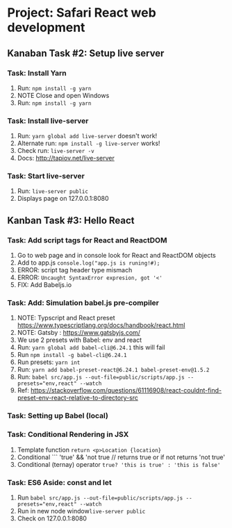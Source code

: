 # Project: Safari React web development

## Kanaban Task #2: Setup live server

### Task: Install Yarn

1. Run: ```npm install -g yarn```
2. NOTE Close and open Windows
3. Run: ```npm install -g yarn```

### Task: Install live-server

1. Run: ```yarn global add live-server``` doesn't work!
2. Alternate run: ```npm install -g live-server``` works!
3. Check run: ```live-server -v```
4. Docs: <http://tapiov.net/live-server>

### Task: Start live-server

1. Run: ```live-server public```
2. Displays page on 127.0.0.1:8080

## Kanban Task #3: Hello React

### Task: Add script tags for React and ReactDOM

1. Go to web page and in console look for React and ReactDOM objects
2. Add to app.js ```console.log("app.js is runing!#);```
3. ERROR: script  tag header type mismach
4. ERROR: ```Uncaught SyntaxError expresion, got '<'```
5. FIX: Add Babeljs.io

### Task: Add: Simulation babel.js pre-compiler

1. NOTE: Typscript and React preset <https://www.typescriptlang.org/docs/handbook/react.html>
2. NOTE: Gatsby : <https://www.gatsbyjs.com/>
3. We use 2 presets with Babel: env and react
4. Run: ```yarn global add babel-cli@6.24.1``` this will fail
5. Run ```npm install -g babel-cli@6.24.1```
6. Run presets: ```yarn int```
7. Run: ```yarn add babel-preset-react@6.24.1 babel-preset-env@1.5.2```
8. Run: ```babel src/app.js --out-file=public/scripts/app.js --presets="env,react" --watch```
9. Ref: <https://stackoverflow.com/questions/61116908/react-couldnt-find-preset-env-react-relative-to-directory-src>

### Task: Setting up Babel (local)

### Task: Conditional Rendering in JSX

1. Template function ```return <p>Location {location}```
2. Conditional ``` 'true' && 'not true // returns true or if not returns 'not true'
3. Conditional (ternay) operator ```true? 'this is true' : 'this is false'```

### Task: ES6 Aside: const and let

1. Run ```babel src/app.js --out-file=public/scripts/app.js --presets="env,react" --watch```
2. Run in new node window```live-server public```
3. Check on 127.0.0.1:8080

